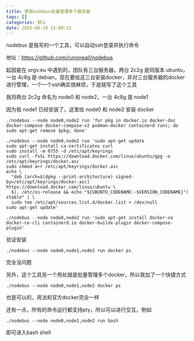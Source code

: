 ```yaml
---
title: 使用nodebus批量管理多个服务器
tags: []
categories: 默认
date: 2025-08-29 15:09:12
---
```


nodebus 是我写的一个工具，可以自动ssh登录并执行命令

地址：https://github.com/runoneall/nodebus

起因是在 orgv.eu 中遇到的，团队有三台服务器，两台 2c2g 是同版本 ubuntu，一台 4c8g 是 debian，现在要给这三台安装docker，并对三台服务器的docker进行管理，一个一个ssh确实很麻烦，于是就写了这个工具

我将两台 2c2g 命名为 node0 和 node2，一台 4c8g 是 node1

因为我 node1 已经安装了，这里给 node0 和 node2 安装 docker

```shell
./nodebus --node node0,node2 run 'for pkg in docker.io docker-doc docker-compose docker-compose-v2 podman-docker containerd runc; do sudo apt-get remove $pkg; done'

./nodebus --node node0,node2 run 'sudo apt-get update
sudo apt-get install ca-certificates curl
sudo install -m 0755 -d /etc/apt/keyrings
sudo curl -fsSL https://download.docker.com/linux/ubuntu/gpg -o /etc/apt/keyrings/docker.asc
sudo chmod a+r /etc/apt/keyrings/docker.asc
echo \
  "deb [arch=$(dpkg --print-architecture) signed-by=/etc/apt/keyrings/docker.asc] https://download.docker.com/linux/ubuntu \
  $(. /etc/os-release && echo "${UBUNTU_CODENAME:-$VERSION_CODENAME}") stable" | \
  sudo tee /etc/apt/sources.list.d/docker.list > /dev/null
sudo apt-get update'

./nodebus --node node0,node2 run 'sudo apt-get install docker-ce docker-ce-cli containerd.io docker-buildx-plugin docker-compose-plugin'
```

验证安装

```shell
./nodebus --node node0,node1,node2 run docker ps
```

完全没问题

另外，这个工具另一个用处就是批量管理多个docker，所以我加了一个快捷方式

```shell
./nodebus --node node0,node1,node2 docker ps
```

也是可以的，用法和官方docker完全一样

还有一点，所有的命令运行都支持pty，所以可以进行交互，例如

```shell
./nodebus --node node0,node1,node2 run bash
```

即可进入bash shell

